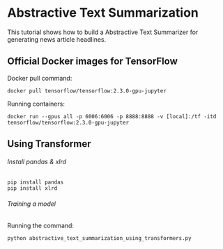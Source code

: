 # Abstractive Text Summarization
This tutorial shows how to build a Abstractive Text Summarizer for generating news article headlines.

## Official Docker images for TensorFlow

Docker pull command:

```
docker pull tensorflow/tensorflow:2.3.0-gpu-jupyter
```

Running containers:

```
docker run --gpus all -p 6006:6006 -p 8888:8888 -v [local]:/tf -itd tensorflow/tensorflow:2.3.0-gpu-jupyter
```

## Using Transformer

###### Install pandas & xlrd

```
pip install pandas
pip install xlrd
```

###### Training a model

Running the command:

```
python abstractive_text_summarization_using_transformers.py
```
